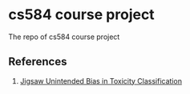 # cs584 course project
The repo of cs584 course project


## References
1. [Jigsaw Unintended Bias in Toxicity Classification](https://medium.com/the-artificial-impostor/notes-jigsaw-unintended-bias-in-toxicity-classification-fd6c8d3e7459)

